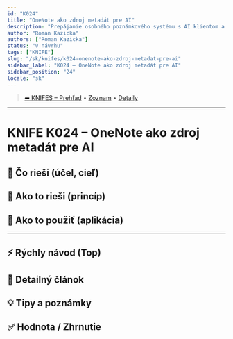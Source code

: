 ```yaml
---
id: "K024"
title: "OneNote ako zdroj metadát pre AI"
description: "Prepájanie osobného poznámkového systému s AI klientom a projektmi"
author: "Roman Kazicka"
authors: ["Roman Kazicka"]
status: "v návrhu"
tags: ["KNIFE"]
slug: "/sk/knifes/k024-onenote-ako-zdroj-metadat-pre-ai"
sidebar_label: "K024 – OneNote ako zdroj metadát pre AI"
sidebar_position: "24"
locale: "sk"
---
```

<!-- body:start -->

<!-- nav:knifes -->
> [⬅ KNIFES – Prehľad](../KNIFEsOverview.md) • [Zoznam](../KNIFE_Overview_List.md) • [Detaily](../KNIFE_Overview_Details.md)
---
# KNIFE K024 – OneNote ako zdroj metadát pre AI

## 🎯 Čo rieši (účel, cieľ)

## 🧩 Ako to rieši (princíp)

## 🧪 Ako to použiť (aplikácia)

---

## ⚡ Rýchly návod (Top)

## 📜 Detailný článok

## 💡 Tipy a poznámky

## ✅ Hodnota / Zhrnutie
